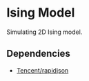 # Ising Model

Simulating 2D Ising model.

## Dependencies

- [Tencent/rapidjson](https://github.com/Tencent/rapidjson)
